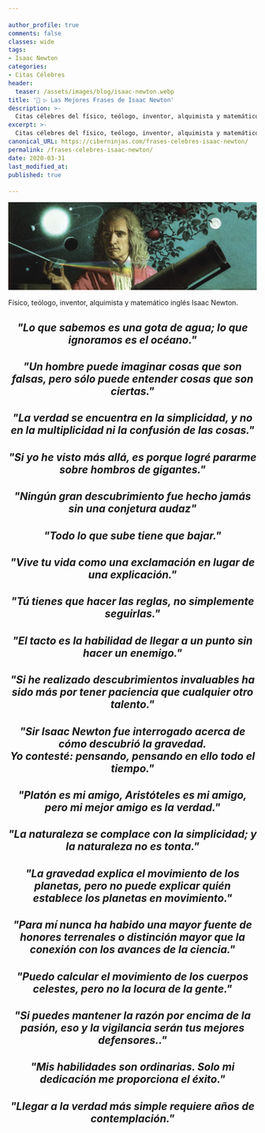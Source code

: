 ```yaml
---

author_profile: true
comments: false
classes: wide
tags:
- Isaac Newton
categories:
- Citas Célebres
header:
  teaser: /assets/images/blog/isaac-newton.webp
title: '📢 ▷ Las Mejores Frases de Isaac Newton'
description: >-
  Citas célebres del físico, teólogo, inventor, alquimista y matemático inglés Isaac Newton.
excerpt: >-
  Citas célebres del físico, teólogo, inventor, alquimista y matemático inglés Isaac Newton.
canonical_URL: https://ciberninjas.com/frases-celebres-isaac-newton/
permalink: /frases-celebres-isaac-newton/
date: 2020-03-31
last_modified_at: 
published: true

---
```


![Retrato del físico, teólogo, inventor, alquimista y matemático inglés Isaac Newton](/assets/images/blog/isaac-newton.webp "Retrato del físico, teólogo, inventor, alquimista y matemático inglés Isaac Newton")

Físico, teólogo, inventor, alquimista y matemático inglés Isaac Newton.

<h2><p align="center"><cite>"Lo que sabemos es una gota de agua; lo que ignoramos es el océano."</cite></p></h2>

<h2><p align="center"><cite>"Un hombre puede imaginar cosas que son falsas, pero sólo puede entender cosas que son ciertas."</cite></p></h2>

<h2><p align="center"><cite>"La verdad se encuentra en la simplicidad, y no en la multiplicidad ni la confusión de las cosas."</cite></p></h2>

<h2><p align="center"><cite>"Si yo he visto más allá, es porque logré pararme sobre hombros de gigantes."</cite></p></h2>

<h2><p align="center"><cite>"Ningún gran descubrimiento fue hecho jamás sin una conjetura audaz"</cite></p></h2>

<h2><p align="center"><cite>"Todo lo que sube tiene que bajar."</cite></p></h2>

<h2><p align="center"><cite>"Vive tu vida como una exclamación en lugar de una explicación."</cite></p></h2>

<h2><p align="center"><cite>"Tú tienes que hacer las reglas, no simplemente seguirlas."</cite></p></h2>

<h2><p align="center"><cite>"El tacto es la habilidad de llegar a un punto sin hacer un enemigo."</cite></p></h2>

<h2><p align="center"><cite>"Si he realizado descubrimientos invaluables ha sido más por tener paciencia que cualquier otro talento."</cite></p></h2>

<h2><p align="center"><cite>"Sir Isaac Newton fue interrogado acerca de cómo descubrió la gravedad.<br/>Yo contesté: pensando, pensando en ello todo el tiempo."</cite></p></h2>

<h2><p align="center"><cite>"Platón es mi amigo, Aristóteles es mi amigo, pero mi mejor amigo es la verdad."</cite></p></h2>

<h2><p align="center"><cite>"La naturaleza se complace con la simplicidad; y la naturaleza no es tonta."</cite></p></h2>

<h2><p align="center"><cite>"La gravedad explica el movimiento de los planetas, pero no puede explicar quién establece los planetas en movimiento."</cite></p></h2>

<h2><p align="center"><cite>"Para mí nunca ha habido una mayor fuente de honores terrenales o distinción mayor que la conexión con los avances de la ciencia."</cite></p></h2>

<h2><p align="center"><cite>"Puedo calcular el movimiento de los cuerpos celestes, pero no la locura de la gente."</cite></p></h2>

<h2><p align="center"><cite>"Si puedes mantener la razón por encima de la pasión, eso y la vigilancia serán tus mejores defensores.."</cite></p></h2>

<h2><p align="center"><cite>"Mis habilidades son ordinarias. Solo mi dedicación me proporciona el éxito."</cite></p></h2>

<h2><p align="center"><cite>"Llegar a la verdad más simple requiere años de contemplación."</cite></p></h2>
<!-- http://evene.lefigaro.fr/citations/isaac-newton -->
